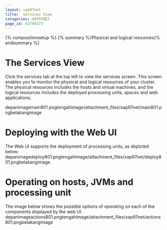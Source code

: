 ```yaml
---
layout: xap97net
title:  Services View
categories: XAP97NET
page_id: 63799373
---
```


{% compositionsetup %}
{% summary %}Physical and logical resources{% endsummary %}


# The Services View

Click the services tab at the top left to view the services screen. This screen enables you to monitor the physical and logical resources of your cluster. The physical resources includes the hosts and virtual machines, and the logical resources includes the deployed processing units, spaces and web applications.

depanimagemain801.pngtengahimage/attachment_files/xap97net/main801.pngbelakangimage

# Deploying with the Web UI

The Web UI supports the deployment of processing units, as depicted below.
depanimagedeploy801.pngtengahimage/attachment_files/xap97net/deploy801.pngbelakangimage

# Operating on hosts, JVMs and processing unit

The image below shows the possible options of operating on each of the components displayed by the web UI.
depanimageactions801.pngtengahimage/attachment_files/xap97net/actions801.pngbelakangimage
